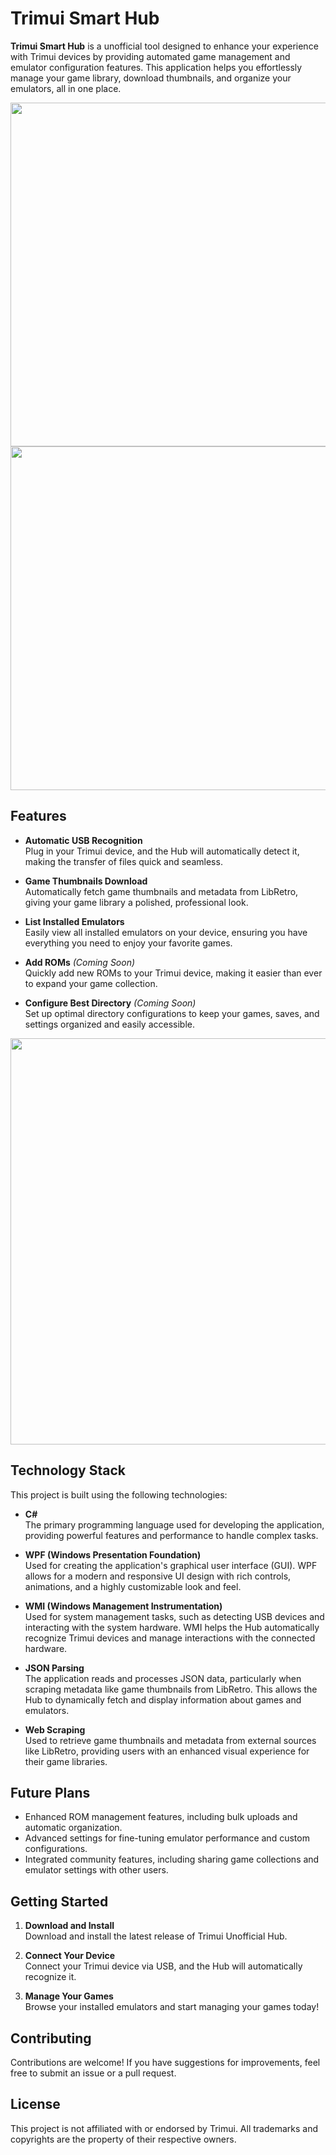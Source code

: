 # Trimui Smart Hub

**Trimui Smart Hub** is a unofficial tool designed to enhance your experience with Trimui devices by providing automated game management and emulator configuration features. This application helps you effortlessly manage your game library, download thumbnails, and organize your emulators, all in one place.


<p align="center"> <img src="https://github.com/user-attachments/assets/a64da849-b48a-488d-8671-984686dca669" width="550px" /> <br> <img src="https://github.com/user-attachments/assets/23e613ea-ce6d-4687-a65e-5e02baa94fa2" width="550px" /> </p>

## Features

- **Automatic USB Recognition**  
  Plug in your Trimui device, and the Hub will automatically detect it, making the transfer of files quick and seamless.

- **Game Thumbnails Download**  
  Automatically fetch game thumbnails and metadata from LibRetro, giving your game library a polished, professional look.

- **List Installed Emulators**  
  Easily view all installed emulators on your device, ensuring you have everything you need to enjoy your favorite games.

- **Add ROMs** *(Coming Soon)*  
  Quickly add new ROMs to your Trimui device, making it easier than ever to expand your game collection.

- **Configure Best Directory** *(Coming Soon)*  
  Set up optimal directory configurations to keep your games, saves, and settings organized and easily accessible.
  
<p align="center"> <img src="https://github.com/ryuuzera/TrimuiSmartHub/blob/master/readme-animation.gif?raw=true" width="650px" /> </p>

## Technology Stack

This project is built using the following technologies:

- **C#**  
  The primary programming language used for developing the application, providing powerful features and performance to handle complex tasks.

- **WPF (Windows Presentation Foundation)**  
  Used for creating the application's graphical user interface (GUI). WPF allows for a modern and responsive UI design with rich controls, animations, and a highly customizable look and feel.

- **WMI (Windows Management Instrumentation)**  
  Used for system management tasks, such as detecting USB devices and interacting with the system hardware. WMI helps the Hub automatically recognize Trimui devices and manage interactions with the connected hardware.

- **JSON Parsing**  
  The application reads and processes JSON data, particularly when scraping metadata like game thumbnails from LibRetro. This allows the Hub to dynamically fetch and display information about games and emulators.

- **Web Scraping**  
  Used to retrieve game thumbnails and metadata from external sources like LibRetro, providing users with an enhanced visual experience for their game libraries.

## Future Plans

- Enhanced ROM management features, including bulk uploads and automatic organization.
- Advanced settings for fine-tuning emulator performance and custom configurations.
- Integrated community features, including sharing game collections and emulator settings with other users.

## Getting Started

1. **Download and Install**  
   Download and install the latest release of Trimui Unofficial Hub.

2. **Connect Your Device**  
   Connect your Trimui device via USB, and the Hub will automatically recognize it.

3. **Manage Your Games**  
   Browse your installed emulators and start managing your games today!

## Contributing

Contributions are welcome! If you have suggestions for improvements, feel free to submit an issue or a pull request.

## License

This project is not affiliated with or endorsed by Trimui. All trademarks and copyrights are the property of their respective owners.
